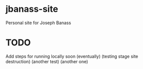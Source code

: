 # jbanass-site

Personal site for Joseph Banass

# TODO

Add steps for running locally soon (eventually) (testing stage site destruction) (another test) (another one)
